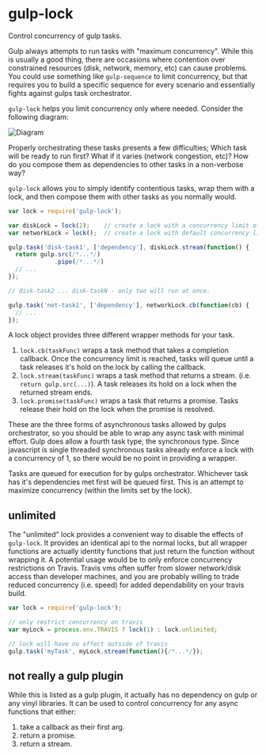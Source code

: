 gulp-lock
=========

Control concurrency of gulp tasks.

Gulp always attempts to run tasks with "maximum concurrency".
While this is usually a good thing, there are occasions where contention
over constrained resources (disk, network, memory, etc) can cause problems.
You could use something like `gulp-sequence` to limit concurrency,
but that requires you to build a specific sequence for every scenario
and essentially fights against gulps task orchestrator.

`gulp-lock` helps you limit concurrency only where needed.
Consider the following diagram:

![Diagram](https://rawgit.com/jamestalmage/exclusive-task/master/resource-contention.png)

Properly orchestrating these tasks presents a few difficulties;
Which task will be ready to run first?
What if it varies (network congestion, etc)?
How do you compose them as dependencies to other tasks in a non-verbose way?

`gulp-lock` allows you to simply identify contentious tasks, wrap them with a lock,
and then compose them with other tasks as you normally would.


```javascript
var lock = require('gulp-lock');

var diskLock = lock(2);    // create a lock with a concurrency limit of 2
var networkLock = lock();  // create a lock with default concurrency limit (1).

gulp.task('disk-task1', ['dependency'], diskLock.stream(function() {
  return gulp.src(/*...*/)
             .pipe(/*...*/)
  // ...
});

// disk-task2 ... disk-taskN - only two will run at once.

gulp.task('net-task1', ['dependency'], networkLock.cb(function(cb) {
  // ...
});
```

A lock object provides three different wrapper methods for your task.

1. `lock.cb(taskFunc)` wraps a task method that takes a completion callback.
    Once the concurrency limit is reached, tasks will queue until a task
    releases it's hold on the lock by calling the callback.
2. `lock.stream(taskFunc)` wraps a task method that returns a stream.
    (i.e. `return gulp.src(...)`). A task releases its hold on a lock
    when the returned stream ends.
3. `lock.promise(taskFunc)` wraps a task that returns a promise. Tasks
    release their hold on the lock when the promise is resolved.

These are the three forms of asynchronous tasks allowed by gulps orchestrator,
so you should be able to wrap any async task with minimal effort. Gulp
does allow a fourth task type, the synchronous type. Since javascript is single
threaded synchronous tasks already enforce a lock with a concurrency of 1,
so there would be no point in providing a wrapper.

Tasks are queued for execution for by gulps orchestrator. Whichever task
has it's dependencies met first will be queued first. This is an attempt to
maximize concurrency (within the limits set by the lock).

unlimited
----------

The "unlimited" lock provides a convenient way to disable the effects of
`gulp-lock`. It provides an identical api to the normal locks, but all wrapper
functions are actually identity functions that just return the function without
wrapping it. A potential usage would be to only enforce concurrency restrictions
on Travis. Travis vms often suffer from slower network/disk access than developer
machines, and you are probably willing to trade reduced concurrency (i.e. speed)
for added dependability on your travis build.

```javascript
var lock = require('gulp-lock');

// only restrict concurrency on travis
var myLock = process.env.TRAVIS ? lock(1) : lock.unlimited;

// lock will have no affect outside of travis
gulp.task('myTask', myLock.stream(function(){/*...*/});
```

not really a gulp plugin
------------------------

While this is listed as a gulp plugin, it actually has no dependency on gulp
or any vinyl libraries. It can be used to control concurrency for any async
functions that either:

1. take a callback as their first arg.
2. return a promise.
3. return a stream.
